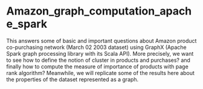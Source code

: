 # Amazon_graph_computation_apache_spark
This answers some of basic and important questions about Amazon product co-purchasing network (March 02 2003 dataset) using GraphX (Apache Spark graph processing library with its Scala API). More precisely, we want to see how to define the notion of cluster in products and purchases? and finally how to compute the measure of importance of products with page rank algorithm? Meanwhile, we will replicate some of the results here about the properties of the dataset represented as a graph. 
